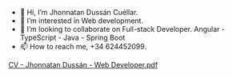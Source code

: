 - 👋 Hi, I’m Jhonnatan Dussán Cuéllar.
- 👀 I’m interested in Web development.
- 💞️ I’m looking to collaborate on
  Full-stack Developer.
  Angular - TypeScript - Java - Spring Boot
- 📫 How to reach me, +34 624452099.

<!---
jodu07/jodu07 is a ✨ special ✨ repository because its `README.md` (this file) appears on your GitHub profile.
You can click the Preview link to take a look at your changes.
--->
[CV - Jhonnatan Dussán - Web Developer.pdf](https://github.com/user-attachments/files/20907834/CV.-.Jhonnatan.Dussan.-.Web.Developer.pdf)






